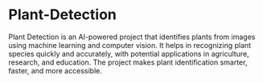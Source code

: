 # Plant-Detection
Plant Detection is an AI-powered project that identifies plants from images using machine learning and computer vision. It helps in recognizing plant species quickly and accurately, with potential applications in agriculture, research, and education. The project makes plant identification smarter, faster, and more accessible.
